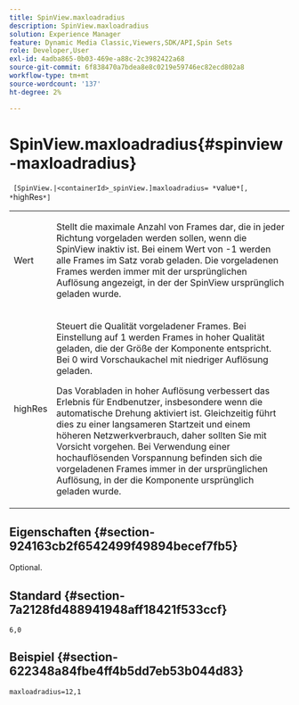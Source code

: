 ```yaml
---
title: SpinView.maxloadradius
description: SpinView.maxloadradius
solution: Experience Manager
feature: Dynamic Media Classic,Viewers,SDK/API,Spin Sets
role: Developer,User
exl-id: 4adba865-0b03-469e-a88c-2c3982422a68
source-git-commit: 6f838470a7bdea8e8c0219e59746ec82ecd802a8
workflow-type: tm+mt
source-wordcount: '137'
ht-degree: 2%

---
```


# SpinView.maxloadradius{#spinview-maxloadradius}

` [SpinView.|<containerId>_spinView.]maxloadradius= *`value`*[, *`highRes`*]`

<table id="table_49FFD1BC53B846F09A6D214BC8C5C3FE"> 
 <tbody> 
  <tr> 
   <td colname="col1"> <p> <span class="codeph"><span class="varname"> Wert</span></span> </p> </td> 
   <td colname="col2"> <p> Stellt die maximale Anzahl von Frames dar, die in jeder Richtung vorgeladen werden sollen, wenn die SpinView inaktiv ist. Bei einem Wert von <span class="codeph"> -1</span> werden alle Frames im Satz vorab geladen. Die vorgeladenen Frames werden immer mit der ursprünglichen Auflösung angezeigt, in der der SpinView ursprünglich geladen wurde. </p> </td> 
  </tr> 
  <tr> 
   <td colname="col1"> <p><span class="codeph"><span class="varname"> highRes</span></span> </p> </td> 
   <td colname="col2"> <p> Steuert die Qualität vorgeladener Frames. Bei Einstellung auf <span class="codeph"> 1 werden </span> Frames in hoher Qualität geladen, die der Größe der Komponente entspricht. Bei <span class="codeph"> 0 wird </span> Vorschaukachel mit niedriger Auflösung geladen. </p> <p>Das Vorabladen in hoher Auflösung verbessert das Erlebnis für Endbenutzer, insbesondere wenn die automatische Drehung aktiviert ist. Gleichzeitig führt dies zu einer langsameren Startzeit und einem höheren Netzwerkverbrauch, daher sollten Sie mit Vorsicht vorgehen. Bei Verwendung einer hochauflösenden Vorspannung befinden sich die vorgeladenen Frames immer in der ursprünglichen Auflösung, in der die Komponente ursprünglich geladen wurde. </p> </td> 
  </tr> 
 </tbody> 
</table>

## Eigenschaften {#section-924163cb2f6542499f49894becef7fb5}

Optional.

## Standard {#section-7a2128fd488941948aff18421f533ccf}

`6,0`

## Beispiel {#section-622348a84fbe4ff4b5dd7eb53b044d83}

`maxloadradius=12,1`
